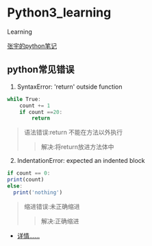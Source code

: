 # Python3_learning
Learning


[张宇的python笔记](https://github.com/zysxm/zysxm.github.io/blob/master/Python.3.X.md)

## python常见错误

1. SyntaxError: 'return' outside function
```javascript
while True:
    count += 1
    if count ==20:
        return
  ```
 >语法错误:return 不能在方法以外执行
 >>解决:将return放进方法体中
 
2. IndentationError: expected an indented block
```javascript
if count == 0:
print(count)
else:
  print('nothing')
```
>缩进错误:未正确缩进
>>解决:正确缩进

* [详情......](https://github.com/zysxm/zysxm.github.io/blob/master/Python.3.X.md)
